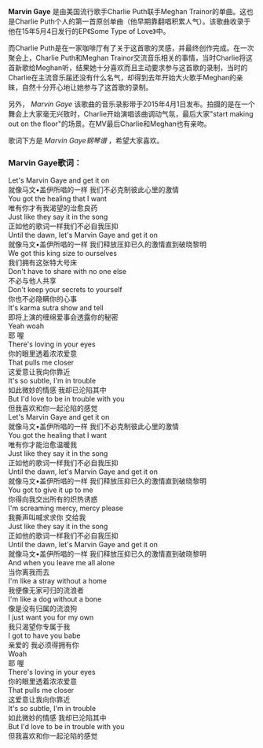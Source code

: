 

**Marvin Gaye** 是由美国流行歌手Charlie Puth联手Meghan Trainor的单曲。这也是Charlie
Puth个人的第一首原创单曲（他早期靠翻唱积累人气）。该歌曲收录于他在15年5月4日发行的EP《Some Type of Love》中。

而Charlie Puth是在一家咖啡厅有了关于这首歌的灵感，并最终创作完成。在一次聚会上，Charlie Puth和Meghan
Trainor交流音乐相关的事情，当时Charlie将这首新歌给Meghan听，结果她十分喜欢而且主动要求参与这首歌的录制，当时的Charlie在主流音乐届还没有什么名气，却得到去年开始大火歌手Meghan的亲睐，自然十分开心地让她参与了这首歌的录制。

另外， _Marvin Gaye_
该歌曲的音乐录影带于2015年4月1日发布。拍摄的是在一个舞会上大家毫无兴致时，Charlie开始演唱该曲调动气氛，最后大家"start making
out on the floor"的场景。在MV最后Charlie和Meghan也有亲吻。

歌词下方是 _Marvin Gaye钢琴谱_ ，希望大家喜欢。

### Marvin Gaye歌词：

Let's Marvin Gaye and get it on  
就像马文•盖伊所唱的一样 我们不必克制彼此心里的激情  
You got the healing that I want  
唯有你才有我渴望的治愈良药  
Just like they say it in the song  
正如他的歌词一样我们不必自我压抑  
Until the dawn, let's Marvin Gaye and get it on  
就像马文•盖伊所唱的一样 我们释放压抑已久的激情直到破晓黎明  
We got this king size to ourselves  
我们拥有这张特大号床  
Don't have to share with no one else  
不必与他人共享  
Don't keep your secrets to yourself  
你也不必隐瞒你的心事  
It's karma sutra show and tell  
即将上演的缠绵爱事会透露你的秘密  
Yeah woah  
耶 喔  
There's loving in your eyes  
你的眼里透着浓浓爱意  
That pulls me closer  
这爱意让我向你靠近  
It's so subtle, I'm in trouble  
如此微妙的情感 我却已沦陷其中  
But I'd love to be in trouble with you  
但我喜欢和你一起沦陷的感觉  
Let's Marvin Gaye and get it on  
就像马文•盖伊所唱的一样 我们不必克制彼此心里的激情  
You got the healing that I want  
唯有你才能治愈温暖我  
Just like they say it in the song  
正如他的歌词一样我们不必自我压抑  
Until the dawn, let's Marvin Gaye and get it on  
就像马文•盖伊所唱的一样 我们释放压抑已久的激情直到破晓黎明  
You got to give it up to me  
你得向我交出所有的炽热诱惑  
I'm screaming mercy, mercy please  
我撕声叫喊求求你 交给我  
Just like they say it in the song  
正如他的歌词一样我们不必自我压抑  
Until the dawn, let's Marvin Gaye and get it on  
就像马文•盖伊所唱的一样 我们释放压抑已久的激情直到破晓黎明  
And when you leave me all alone  
当你离我而去  
I'm like a stray without a home  
我便像无家可归的流浪者  
I'm like a dog without a bone  
像是没有归属的流浪狗  
I just want you for my own  
我只渴望你专属于我  
I got to have you babe  
亲爱的 我必须得拥有你  
Woah  
耶 喔  
There's loving in your eyes  
你的眼里透着浓浓爱意  
That pulls me closer  
这爱意让我向你靠近  
It's so subtle, I'm in trouble  
如此微妙的情感 我却已沦陷其中  
But I'd love to be in trouble with you  
但我喜欢和你一起沦陷的感觉

